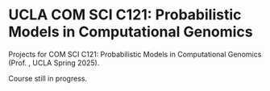 # UCLA COM SCI C121: Probabilistic Models in Computational Genomics

Projects for COM SCI C121: Probabilistic Models in Computational Genomics (Prof. , UCLA Spring 2025).

Course still in progress.


